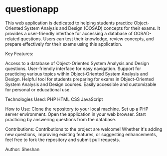# questionapp
 This web application is dedicated to helping students practice Object-Oriented System Analysis and Design (OOSAD) concepts for their exams. It provides a user-friendly interface for accessing a database of OOSAD-related questions. Users can test their knowledge, review concepts, and prepare effectively for their exams using this application.

Key Features:

Access to a database of Object-Oriented System Analysis and Design questions.
User-friendly interface for easy navigation.
Support for practicing various topics within Object-Oriented System Analysis and Design.
Helpful tool for students preparing for exams in Object-Oriented System Analysis and Design courses.
Easily accessible and customizable for personal or educational use.


Technologies Used:
PHP
HTML
CSS
JavaScript

How to Use:
Clone the repository to your local machine.
Set up a PHP server environment.
Open the application in your web browser.
Start practicing by answering questions from the database.

Contributions:
Contributions to the project are welcome! Whether it's adding new questions, improving existing features, or suggesting enhancements, feel free to fork the repository and submit pull requests.



Author:
Sheshan
